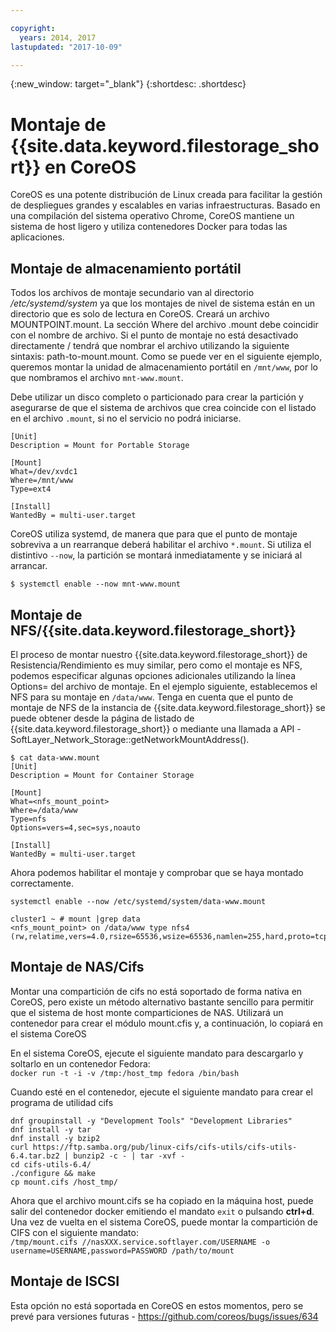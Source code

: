 ```yaml
---

copyright:
  years: 2014, 2017
lastupdated: "2017-10-09"

---
```

{:new_window: target="_blank"}
{:shortdesc: .shortdesc}

# Montaje de {{site.data.keyword.filestorage_short}} en CoreOS

CoreOS es una potente distribución de Linux creada para facilitar la gestión de despliegues grandes y escalables en varias infraestructuras. Basado en una compilación del sistema operativo Chrome, CoreOS mantiene un sistema de host ligero y utiliza contenedores Docker para todas las aplicaciones.

## Montaje de almacenamiento portátil

Todos los archivos de montaje secundario van al directorio */etc/systemd/system* ya que los montajes de nivel de sistema están en un directorio que es solo de lectura en CoreOS. Creará un archivo MOUNTPOINT.mount. La sección Where del archivo .mount debe coincidir con el nombre de archivo. Si el punto de montaje no está desactivado directamente / tendrá que nombrar el archivo utilizando la siguiente sintaxis: path-to-mount.mount. Como se puede ver en el siguiente ejemplo, queremos montar la unidad de almacenamiento portátil en `/mnt/www`, por lo que nombramos el archivo `mnt-www.mount`.

Debe utilizar un disco completo o particionado para crear la partición y asegurarse de que el sistema de archivos que crea coincide con el listado en el archivo `.mount`, si no el servicio no podrá iniciarse.


```
[Unit]
Description = Mount for Portable Storage

[Mount]
What=/dev/xvdc1
Where=/mnt/www
Type=ext4

[Install]
WantedBy = multi-user.target
```

CoreOS utiliza systemd, de manera que para que el punto de montaje sobreviva a un rearranque deberá habilitar el archivo `*.mount`. Si utiliza el distintivo `--now`, la partición se montará inmediatamente y se iniciará al arrancar.

`$ systemctl enable --now mnt-www.mount`

## Montaje de NFS/{{site.data.keyword.filestorage_short}}

El proceso de montar nuestro {{site.data.keyword.filestorage_short}} de Resistencia/Rendimiento es muy similar, pero como el montaje es NFS, podemos especificar algunas opciones adicionales utilizando la línea Options= del archivo de montaje. En el ejemplo siguiente, establecemos el NFS para su montaje en `/data/www`. Tenga en cuenta que el punto de montaje de NFS de la instancia de {{site.data.keyword.filestorage_short}} se puede obtener desde la página de listado de {{site.data.keyword.filestorage_short}} o mediante una llamada a API -SoftLayer_Network_Storage::getNetworkMountAddress().

```
$ cat data-www.mount
[Unit]
Description = Mount for Container Storage

[Mount]
What=<nfs_mount_point>
Where=/data/www
Type=nfs
Options=vers=4,sec=sys,noauto

[Install]
WantedBy = multi-user.target
```

Ahora podemos habilitar el montaje y comprobar que se haya montado correctamente.

```
systemctl enable --now /etc/systemd/system/data-www.mount

cluster1 ~ # mount |grep data
<nfs_mount_point> on /data/www type nfs4 (rw,relatime,vers=4.0,rsize=65536,wsize=65536,namlen=255,hard,proto=tcp,port=0,timeo=600,retrans=2,sec=sys,clientaddr=10.81.x.x,local_lock=none,addr=10.1.x.x)
```
 
## Montaje de NAS/Cifs

Montar una compartición de cifs no está soportado de forma nativa en CoreOS, pero existe un método alternativo bastante sencillo para permitir que el sistema de host monte comparticiones de NAS. Utilizará un contenedor para crear el módulo mount.cfis y, a continuación, lo copiará en el sistema CoreOS
 
En el sistema CoreOS, ejecute el siguiente mandato para descargarlo y soltarlo en un contenedor Fedora:  <br/>
`docker run -t -i -v /tmp:/host_tmp fedora /bin/bash`
 
Cuando esté en el contenedor, ejecute el siguiente mandato para crear el programa de utilidad cifs
```
dnf groupinstall -y "Development Tools" "Development Libraries"
dnf install -y tar
dnf install -y bzip2
curl https://ftp.samba.org/pub/linux-cifs/cifs-utils/cifs-utils-6.4.tar.bz2 | bunzip2 -c - | tar -xvf -
cd cifs-utils-6.4/
./configure && make
cp mount.cifs /host_tmp/
```
 
Ahora que el archivo mount.cifs se ha copiado en la máquina host, puede salir del contenedor docker emitiendo el mandato `exit` o pulsando **ctrl+d**. Una vez de vuelta en el sistema CoreOS, puede montar la compartición de CIFS con el siguiente mandato: <br/>
`/tmp/mount.cifs //nasXXX.service.softlayer.com/USERNAME -o username=USERNAME,password=PASSWORD /path/to/mount`
 
## Montaje de ISCSI

Esta opción no está soportada en CoreOS en estos momentos, pero se prevé para versiones futuras - https://github.com/coreos/bugs/issues/634
